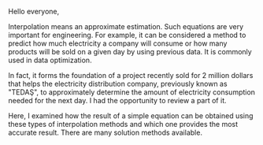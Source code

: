 Hello everyone,

Interpolation means an approximate estimation. 
Such equations are very important for engineering. 
For example, it can be considered a method to predict how much electricity a company will consume or how many products will be sold on a given day by using previous data. 
It is commonly used in data optimization.

In fact, it forms the foundation of a project recently sold for 2 million dollars that helps the electricity distribution company, 
previously known as "TEDAŞ", to approximately determine the amount of electricity consumption needed for the next day. I had the opportunity to review a part of it.

Here, I examined how the result of a simple equation can be obtained using these types of interpolation methods and which one provides the most accurate result. 
There are many solution methods available.
